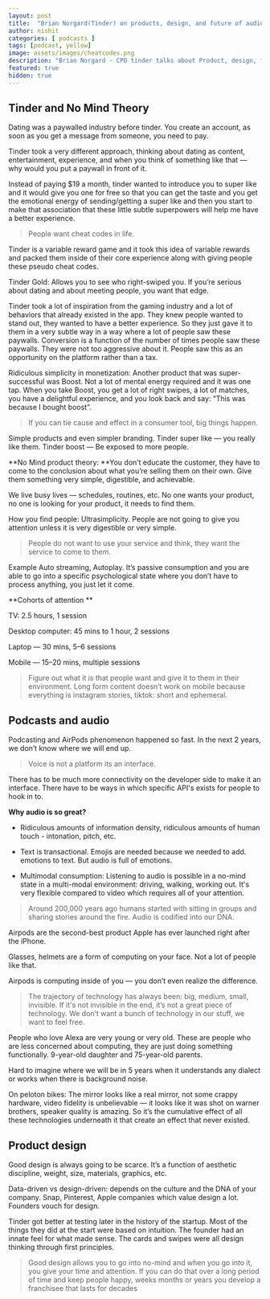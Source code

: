 ```yaml
---
layout: post
title:  "Brian Norgard(Tinder) on products, design, and future of audio."
author: nishit
categories: [ podcasts ]
tags: [podcast, yellow]
image: assets/images/cheatcodes.png
description: "Brian Norgard - CPO tinder talks about Product, design, future of audio and No mind theory"
featured: true
hidden: true
---
```



## **Tinder and No Mind Theory**

Dating was a paywalled industry before tinder. You create an account, as soon as you get a message from someone, you need to pay.

Tinder took a very different approach, thinking about dating as content, entertainment, experience, and when you think of something like that — why would you put a paywall in front of it. 

Instead of paying $19 a month, tinder wanted to introduce you to super like and it would give you one for free so that you can get the taste and you get the emotional energy of sending/getting a super like and then you start to make that association that these little subtle superpowers will help me have a better experience.
>  People want cheat codes in life. 

Tinder is a variable reward game and it took this idea of variable rewards and packed them inside of their core experience along with giving people these pseudo cheat codes.

Tinder Gold: Allows you to see who right-swiped you. If you’re serious about dating and about meeting people, you want that edge.

Tinder took a lot of inspiration from the gaming industry and a lot of behaviors that already existed in the app. They knew people wanted to stand out, they wanted to have a better experience. So they just gave it to them in a very subtle way in a way where a lot of people saw these paywalls. Conversion is a function of the number of times people saw these paywalls. They were not too aggressive about it. People saw this as an opportunity on the platform rather than a tax.

Ridiculous simplicity in monetization: Another product that was super-successful was Boost. Not a lot of mental energy required and it was one tap. When you take Boost, you get a lot of right swipes, a lot of matches, you have a delightful experience, and you look back and say: “This was because I bought boost”. 
>  If you can tie cause and effect in a consumer tool, big things happen.

Simple products and even simpler branding. Tinder super like — you really like them. Tinder boost — Be exposed to more people.

**No Mind product theory: **You don’t educate the customer, they have to come to the conclusion about what you’re selling them on their own. Give them something very simple, digestible, and achievable.

We live busy lives — schedules, routines, etc. No one wants your product, no one is looking for your product, it needs to find them.

How you find people: Ultrasimplicity. People are not going to give you attention unless it is very digestible or very simple.
>  People do not want to use your service and think, they want the service to come to them. 

Example Auto streaming, Autoplay. It’s passive consumption and you are able to go into a specific psychological state where you don’t have to process anything, you just let it come.

**Cohorts of attention **

TV: 2.5 hours, 1 session

Desktop computer: 45 mins to 1 hour, 2 sessions

Laptop — 30 mins, 5–6 sessions

Mobile — 15–20 mins, multiple sessions
>  Figure out what it is that people want and give it to them in their environment. Long form content doesn’t work on mobile because everything is instagram stories, tiktok: short and ephemeral.

## Podcasts and audio



Podcasting and AirPods phenomenon happened so fast. In the next 2 years, we don’t know where we will end up.
>  Voice is not a platform its an interface. 

There has to be much more connectivity on the developer side to make it an interface. There have to be ways in which specific API's exists for people to hook in to.

**Why audio is so great?**

* Ridiculous amounts of information density, ridiculous amounts of human touch - intonation, pitch, etc.

* Text is transactional. Emojis are needed because we needed to add. emotions to text. But audio is full of emotions.

* Multimodal consumption: Listening to audio is possible in a no-mind state in a multi-modal environment: driving, walking, working out. It's very flexible compared to video which requires all of your attention.
>  Around 200,000 years ago humans started with sitting in groups and sharing stories around the fire. Audio is codified into our DNA.

Airpods are the second-best product Apple has ever launched right after the iPhone.

Glasses, helmets are a form of computing on your face. Not a lot of people like that. 

Airpods is computing inside of you — you don’t even realize the difference.
>  The trajectory of technology has always been: big, medium, small, invisible. If it's not invisible in the end, it’s not a great piece of technology. We don’t want a bunch of technology in our stuff, we want to feel free.

People who love Alexa are very young or very old. These are people who are less concerned about computing, they are just doing something functionally. 9-year-old daughter and 75-year-old parents.

Hard to imagine where we will be in 5 years when it understands any dialect or works when there is background noise.

On peloton bikes: The mirror looks like a real mirror, not some crappy hardware, video fidelity is unbelievable — it looks like it was shot on warner brothers, speaker quality is amazing. So it’s the cumulative effect of all these technologies underneath it that create an effect that never existed.

## **Product design**



Good design is always going to be scarce. It’s a function of aesthetic discipline, weight, size, materials, graphics, etc. 

Data-driven vs design-driven: depends on the culture and the DNA of your company. Snap, Pinterest, Apple companies which value design a lot. Founders vouch for design. 

Tinder got better at testing later in the history of the startup. Most of the things they did at the start were based on intuition. The founder had an innate feel for what made sense. The cards and swipes were all design thinking through first principles.
>  Good design allows you to go into no-mind and when you go into it, you give your time and attention. If you can do that over a long period of time and keep people happy, weeks months or years you develop a franchisee that lasts for decades

